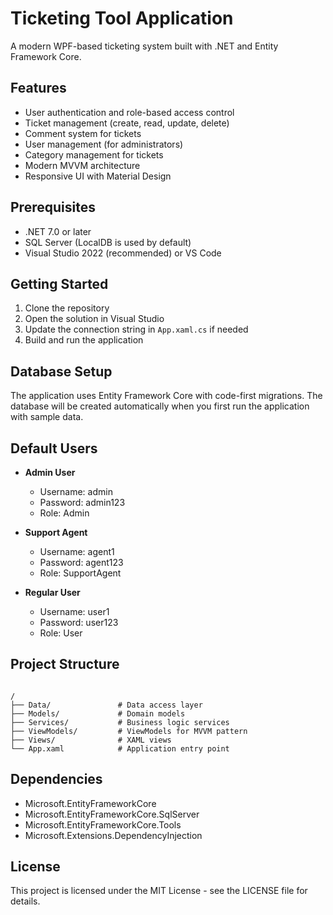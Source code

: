 # Ticketing Tool Application

A modern WPF-based ticketing system built with .NET and Entity Framework Core.

## Features

- User authentication and role-based access control
- Ticket management (create, read, update, delete)
- Comment system for tickets
- User management (for administrators)
- Category management for tickets
- Modern MVVM architecture
- Responsive UI with Material Design

## Prerequisites

- .NET 7.0 or later
- SQL Server (LocalDB is used by default)
- Visual Studio 2022 (recommended) or VS Code

## Getting Started

1. Clone the repository
2. Open the solution in Visual Studio
3. Update the connection string in `App.xaml.cs` if needed
4. Build and run the application

## Database Setup

The application uses Entity Framework Core with code-first migrations. The database will be created automatically when you first run the application with sample data.

## Default Users

- **Admin User**
  - Username: admin
  - Password: admin123
  - Role: Admin

- **Support Agent**
  - Username: agent1
  - Password: agent123
  - Role: SupportAgent

- **Regular User**
  - Username: user1
  - Password: user123
  - Role: User

## Project Structure

```

/
├── Data/               # Data access layer
├── Models/             # Domain models
├── Services/           # Business logic services
├── ViewModels/         # ViewModels for MVVM pattern
├── Views/              # XAML views
└── App.xaml            # Application entry point
```

## Dependencies

- Microsoft.EntityFrameworkCore
- Microsoft.EntityFrameworkCore.SqlServer
- Microsoft.EntityFrameworkCore.Tools
- Microsoft.Extensions.DependencyInjection

## License

This project is licensed under the MIT License - see the LICENSE file for details.
